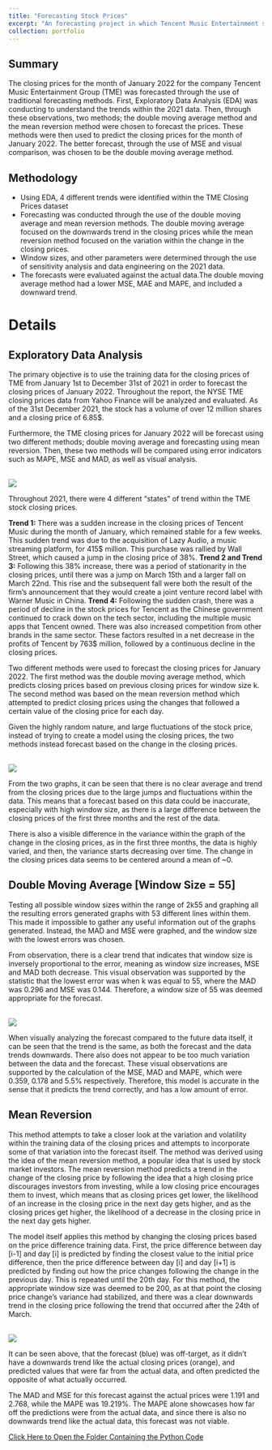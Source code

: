 ```yaml
---
title: "Forecasting Stock Prices"
excerpt: "An forecasting project in which Tencent Music Entertainment stock prices were predicted using two methods, which were then compared against one another. <br/>"
collection: portfolio
---
```

## Summary
The closing prices for the month of January 2022 for the company Tencent Music Entertainment Group (TME) was forecasted through the use of traditional forecasting methods. First, Exploratory Data Analysis (EDA) was conducting to understand the trends within the 2021 data. Then, through these observations, two methods; the double moving average method and the mean reversion method were chosen to forecast the prices. These methods were then used to predict the closing prices for the month of January 2022. The better forecast, through the use of MSE and visual comparison, was chosen to be the double moving average method.

## Methodology
- Using EDA, 4 different trends were identified within the TME Closing Prices dataset
- Forecasting was conducted through the use of the double moving average and mean reversion methods. The double moving average focused on the downwards trend in the closing prices while the mean reversion method focused on the variation within the change in the closing prices.
- Window sizes, and other parameters were determined through the use of sensitivity analysis and data engineering on the 2021 data.
- The forecasts were evaluated against the actual data.The double moving average method had a lower MSE, MAE and MAPE, and included a downward trend.

# Details

## Exploratory Data Analysis

The primary objective is to use the training data for the closing prices of TME from January 1st to December 31st of 2021 in order to forecast the closing prices of January 2022. Throughout the report, the NYSE TME closing prices data from Yahoo Finance will be analyzed and evaluated. As of the 31st December 2021, the stock has a volume of over 12 million shares and a closing price of 6.85$. 

Furthermore, the TME closing prices for January 2022 will be forecast using two different methods; double moving average and forecasting using mean reversion. Then, these two methods will be compared using error indicators such as MAPE, MSE and MAD, as well as visual analysis.

<br/><img src="/images/Portfolio4/Portfolio4Diagram1.png">

Throughout 2021, there were 4 different “states” of trend within the TME stock closing prices.

**Trend 1:** There was a sudden increase in the closing prices of Tencent Music during the month of January, which remained stable for a few weeks. This sudden trend was due to the acquisition of Lazy Audio, a music streaming platform, for 415$ million. This purchase was rallied by Wall Street, which caused a jump in the closing price of 38%.
**Trend 2 and Trend 3:** Following this 38% increase, there was a period of stationarity in the closing prices, until there was a jump on March 15th and a larger fall on March 22nd. This rise and the subsequent fall were both the result of the firm’s announcement that they would create a joint venture record label with Warner Music in China.
**Trend 4:** Following the sudden crash, there was a period of decline in the stock prices for Tencent as the Chinese government continued to crack down on the tech sector, including the multiple music apps that Tencent owned. There was also increased competition from other brands in the same sector. These factors resulted in a net decrease in the profits of Tencent by 763$ million, followed by a continuous decline in the closing prices.

Two different methods were used to forecast the closing prices for January 2022. The first method was the double moving average method, which predicts closing prices based on previous closing prices for window size k. The second method was based on the mean reversion method which attempted to predict closing prices using the changes that followed a certain value of the closing price for each day.

Given the highly random nature, and large fluctuations of the stock price, instead of trying to create a model using the closing prices, the two methods instead forecast based on the change in the closing prices. 

<br/><img src="/images/Portfolio4/Portfolio4Diagram2.png">

From the two graphs, it can be seen that there is no clear average and trend from the closing prices due to the large jumps and fluctuations within the data. This means that a forecast based on this data could be inaccurate, especially with high window size, as there is a large difference between the closing prices of the first three months and the rest of the data.

There is also a visible difference in the variance within the graph of the change in the closing prices, as in the first three months, the data is highly varied, and then, the variance starts decreasing over time. The change in the closing prices data seems to be centered around a mean of ~0.

## Double Moving Average [Window Size = 55]

Testing all possible window sizes within the range of  2k55 and graphing all the resulting errors generated graphs with 53 different lines within them. This made it impossible to gather any useful information out of the graphs generated. Instead, the MAD and MSE were graphed, and the window size with the lowest errors was chosen.

From observation, there is a clear trend that indicates that window size is inversely proportional to the error, meaning as window size increases, MSE and MAD both decrease. This visual observation was supported by the statistic that the lowest error was when k was equal to 55, where the MAD was 0.296 and MSE was 0.144. Therefore, a window size of 55 was deemed appropriate for the forecast.

<br/><img src="/images/Portfolio4/Portfolio4Diagram3.png">

When visually analyzing the forecast compared to the future data itself, it can be seen that the trend is the same, as both the forecast and the data trends downwards. There also does not appear to be too much variation between the data and the forecast. These visual observations are supported by the calculation of the MSE, MAD and MAPE, which were 0.359, 0.178 and 5.5% respectively. Therefore, this model is accurate in the sense that it predicts the trend correctly, and has a low amount of error.

## Mean Reversion

This method attempts to take a closer look at the variation and volatility within the training data of the closing prices and attempts to incorporate some of that variation into the forecast itself. The method was derived using the idea of the mean reversion method, a popular idea that is used by stock market investors. The mean reversion method predicts a trend in the change of the closing price by following the idea that a high closing price discourages investors from investing, while a low closing price encourages them to invest, which means that as closing prices get lower, the likelihood of an increase in the closing price in the next day gets higher, and as the closing prices get higher, the likelihood of a decrease in the closing price in the next day gets higher. 

The model itself applies this method by changing the closing prices based on the price difference training data. First, the price difference between day [i-1] and day [i] is predicted by finding the closest value to the initial price difference, then the price difference between day [i] and day [i+1] is predicted by finding out how the price changes following the change in the previous day. This is repeated until the 20th day. For this method, the appropriate window size was deemed to be 200, as at that point the closing price change’s variance had stabilized, and there was a clear downwards trend in the closing price following the trend that occurred after the 24th of March.

<br/><img src="/images/Portfolio4/Portfolio4Diagram4.png">

It can be seen above, that the forecast (blue) was off-target, as it didn’t have a downwards trend like the actual closing prices (orange), and predicted values that were far from the actual data, and often predicted the opposite of what actually occurred.

The MAD and MSE for this forecast against the actual prices were 1.191 and 2.768, while the MAPE was 19.219%. The MAPE alone showcases how far off the predictions were from the actual data, and since there is also no downwards trend like the actual data, this forecast was not viable.

[Click Here to Open the Folder Containing the Python Code](https://cemkesisoglu.github.io/code)
